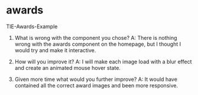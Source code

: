 # awards
TIE-Awards-Example

1) What is wrong with the component you chose?
   A: There is nothing wrong with the awards component on the homepage, but I thought I would try and make it interactive.

3) How will you improve it?
   A: I will make each image load with a blur effect and create an animated mouse hover state.
   
5) Given more time what would you further improve?
   A: It would have contained all the correct award images and been more responsive.
